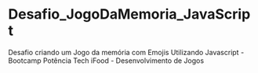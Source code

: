 # Desafio_JogoDaMemoria_JavaScript
 Desafio criando um Jogo da memória com Emojis Utilizando Javascript -  Bootcamp Potência Tech iFood - Desenvolvimento de Jogos
